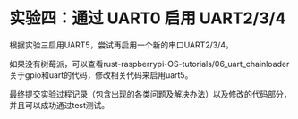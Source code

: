 # 实验四：通过 UART0 启用 UART2/3/4

根据实验三启用UART5，尝试再启用一个新的串口UART2/3/4。

如果没有树莓派，可以查看rust-raspberrypi-OS-tutorials/06_uart_chainloader关于gpio和uart的代码，修改相关代码来启用uart5。

最终提交实验过程记录（包含出现的各类问题及解决办法）以及修改的代码部分，并且可以成功通过test测试。
